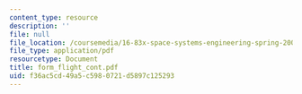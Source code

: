 ```yaml
---
content_type: resource
description: ''
file: null
file_location: /coursemedia/16-83x-space-systems-engineering-spring-2002-spring-2003/f36ac5cd49a5c5980721d5897c125293_form_flight_cont.pdf
file_type: application/pdf
resourcetype: Document
title: form_flight_cont.pdf
uid: f36ac5cd-49a5-c598-0721-d5897c125293
---
```

